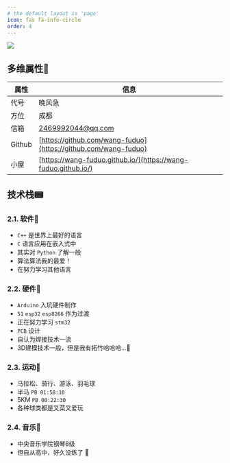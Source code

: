 ```yaml
---
# the default layout is 'page'
icon: fas fa-info-circle
order: 4
---
```


![](assets/about/DSLK5073.JPG)

## 多维属性🪪

| 属性     | 信息                                                            |
| -------- | ---------------------------------------------------------------|
| 代号     | 晚风急                                                          |
| 方位     | 成都                                                            |
| 信箱     | 2469992044@qq.com                                              |
| Github   | [https://github.com/wang-fuduo](https://github.com/wang-fuduo) |
| 小屋     | [https://wang-fuduo.github.io/](https://wang-fuduo.github.io/) |

## 技术栈📟️

### 2.1. 软件💾

+ `C++` 是世界上最好的语言
+ `C` 语言应用在嵌入式中
+ 其实对 `Python` 了解一般
+ 算法算法我的最爱！
+ 在努力学习其他语言

### 2.2. 硬件🔩

+ `Arduino` 入坑硬件制作
+ `51` `esp32` `esp8266` 作为过渡
+ 正在努力学习 `stm32`
+ `PCB` 设计
+ 自认为焊接技术一流
+ 3D建模技术一般，但是我有拓竹哈哈哈...🥰

### 2.3. 运动🥏

+ 马拉松、骑行、游泳、羽毛球
+ 半马 `PB 01:58:10`
+ 5KM `PB 00:22:30`
+ 各种球类都是又菜又爱玩

### 2.4. 音乐🎹

+ 中央音乐学院钢琴8级
+ 但自从高中，好久没练了 🫠
